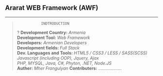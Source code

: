 ##  Ararat WEB Framework (AWF)

***************************************************
>                INDTRODUCTION
>
> ? **Development Country:**           *Armenia* </br>
>**Development Tool:**              *Web Framework* </br>
>**Developers:**                    *Armenian Developers* </br>
>**Development fields:**            *Full Stack* </br> 
>**Dev. Languages and Tools:**      *HTML5 / CSS3 / LESS / SASS(SCSS)* </br>
>                                   *Javascript (including OOP), Jquery, Ajax* </br>
>                                   *PHP, MYSQL, Java, C#, Phyton, .NET, Node.JS* </br>
>**Auther:**                         *Mher Frangulyan*
>**Contributers:**                  ...................
